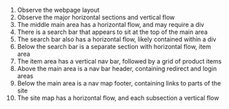 1. Observe the webpage layout
2. Observe the major horizontal sections and vertical flow
3. The middle main area has a horizontal flow, and may require a div
4. There is a search bar that appears to sit at the top of the main area
5. The search bar also has a horizontal flow, likely contained within a div
6. Below the search bar is a separate section with horizontal flow, item area
7. The item area has a vertical nav bar, followed by a grid of product items
8. Above the main area is a nav bar header, containing redirect and login areas
9. Below the main area is a nav map footer, containing links to parts of the site
10. The site map has a horizontal flow, and each subsection a vertical flow
